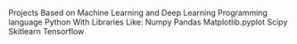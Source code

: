 Projects Based on Machine Learning and Deep Learning 
Programming language Python
With Libraries Like:
      Numpy
      Pandas
      Matplotlib.pyplot
      Scipy
      Skitlearn
      Tensorflow
      
